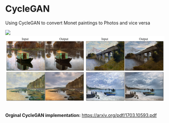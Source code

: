 # CycleGAN
Using CycleGAN to convert Monet paintings to Photos and vice versa

<img src="video.gif" width="410"/> <img src="image.png" width="800"/><br>
<br>


**Orginal CycleGAN implementation:** https://arxiv.org/pdf/1703.10593.pdf
